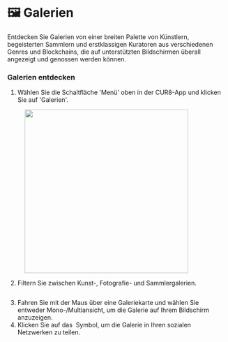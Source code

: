 # 🖼️ Galerien

Entdecken Sie Galerien von einer breiten Palette von Künstlern, begeisterten Sammlern und erstklassigen Kuratoren aus verschiedenen Genres und Blockchains, die auf unterstützten Bildschirmen überall angezeigt und genossen werden können.

### Galerien entdecken

1. Wählen Sie die Schaltfläche 'Menü' oben in der CUR8-App und klicken Sie auf 'Galerien'.

<figure><img src="../.gitbook/assets/Screenshot 2025-03-23 at 14.08.45.png" alt="" width="375"><figcaption></figcaption></figure>

2. Filtern Sie zwischen Kunst-, Fotografie- und Sammlergalerien.

<figure><img src="../.gitbook/assets/Screenshot 2025-03-23 at 14.12.35.png" alt=""><figcaption></figcaption></figure>

3. Fahren Sie mit der Maus über eine Galeriekarte und wählen Sie entweder Mono-/Multiansicht, um die Galerie auf Ihrem Bildschirm anzuzeigen.
4. Klicken Sie auf das <img src="../.gitbook/assets/Screenshot 2025-03-23 at 14.18.28.png" alt="" data-size="line"> Symbol, um die Galerie in Ihren sozialen Netzwerken zu teilen.